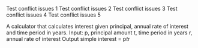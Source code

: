 Test conflict issues 1
Test conflict issues 2
Test conflict issues 3
Test conflict issues 4
Test conflict issues 5

A calculator that calculates interest given principal, annual rate of interest and time period in years.
Input:
p, principal amount
t, time period in years
r, annual rate of interest
Output
simple interest = p*t*r

